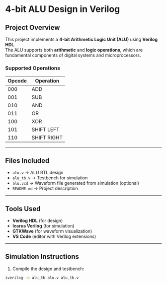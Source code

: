 # 4-bit ALU Design in Verilog

## Project Overview
This project implements a **4-bit Arithmetic Logic Unit (ALU)** using **Verilog HDL**.  
The ALU supports both **arithmetic** and **logic operations**, which are fundamental components of digital systems and microprocessors.

### Supported Operations
| Opcode | Operation        |
|--------|----------------|
| 000    | ADD             |
| 001    | SUB             |
| 010    | AND             |
| 011    | OR              |
| 100    | XOR             |
| 101    | SHIFT LEFT      |
| 110    | SHIFT RIGHT     |

---

## Files Included
- `alu.v` → ALU RTL design  
- `alu_tb.v` → Testbench for simulation  
- `alu.vcd` → Waveform file generated from simulation (optional)  
- `README.md` → Project description  

---

## Tools Used
- **Verilog HDL** (for design)  
- **Icarus Verilog** (for simulation)  
- **GTKWave** (for waveform visualization)  
- **VS Code** (editor with Verilog extensions)  

---

## Simulation Instructions
1. Compile the design and testbench:

```bash
iverilog -o alu_tb alu.v alu_tb.v

